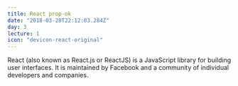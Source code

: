 ```yaml
---
title: React prop-ok
date: "2018-03-28T22:12:03.284Z"
day: 3
lecture: 1
icon: "devicon-react-original"
---
```


React (also known as React.js or ReactJS) is a JavaScript library for building user interfaces. It is maintained by Facebook and a community of individual developers and companies.
